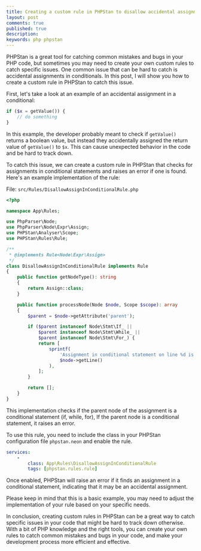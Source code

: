 ```yaml
---
title: Creating a custom rule in PHPStan to disallow accidental assignments in conditionals
layout: post
comments: true
published: true
description:
keywords: php phpstan
---
```


PHPStan is a great tool for catching common mistakes and bugs in your PHP code, 
but sometimes you may need to create your own custom rules to catch specific issues. 
One common issue that can be hard to catch is accidental assignments in conditionals. 
In this post, I will show you how to create a custom rule in PHPStan to catch this issue.

First, let's take a look at an example of an accidental assignment in a conditional:

```php
if ($x = getValue()) {
    // do something
}
```

In this example, the developer probably meant to check if `getValue()` returns 
a boolean value, but instead they accidentally assigned the return value 
of `getValue()` to `$x`. This can cause unexpected behavior in the code 
and be hard to track down.

To catch this issue, we can create a custom rule in PHPStan that 
checks for assignments in conditional statements and raises an 
error if one is found. Here's an example implementation of the rule:

File: `src/Rules/DisallowAssignInConditionalRule.php`

```php
<?php

namespace App\Rules;

use PhpParser\Node;
use PhpParser\Node\Expr\Assign;
use PHPStan\Analyser\Scope;
use PHPStan\Rules\Rule;

/**
 * @implements Rule<Node\Expr\Assign>
 */
class DisallowAssignInConditionalRule implements Rule
{
    public function getNodeType(): string
    {
        return Assign::class;
    }

    public function processNode(Node $node, Scope $scope): array
    {
        $parent = $node->getAttribute('parent');

        if ($parent instanceof Node\Stmt\If_ ||
            $parent instanceof Node\Stmt\While_ ||
            $parent instanceof Node\Stmt\For_) {
            return [
                sprintf(
                    'Assignment in conditional statement on line %d is not allowed.',
                    $node->getLine()
                ),
            ];
        }

        return [];
    }
}
```

This implementation checks if the parent node of the assignment 
is a conditional statement (if, while, for), If the parent node 
is a conditional statement, it raises an error.

To use this rule, you need to include the class in your 
PHPStan configuration file `phpstan.neon` and enable the rule. 

```yaml
services:
    - 
        class: App\Rules\DisallowAssignInConditionalRule
        tags: [phpstan.rules.rule]
```

Once enabled, PHPStan will raise an error if it finds 
an assignment in a conditional statement, 
indicating that it may be an accidental assignment.

Please keep in mind that this is a basic example, 
you may need to adjust the implementation of your 
rule based on your specific needs.

In conclusion, creating custom rules in PHPStan can be a great way 
to catch specific issues in your code that might be hard to track down otherwise. 
With a bit of PHP knowledge and the right tools, 
you can create your own rules to catch common mistakes 
and bugs in your code, and make your development 
process more efficient and effective.
